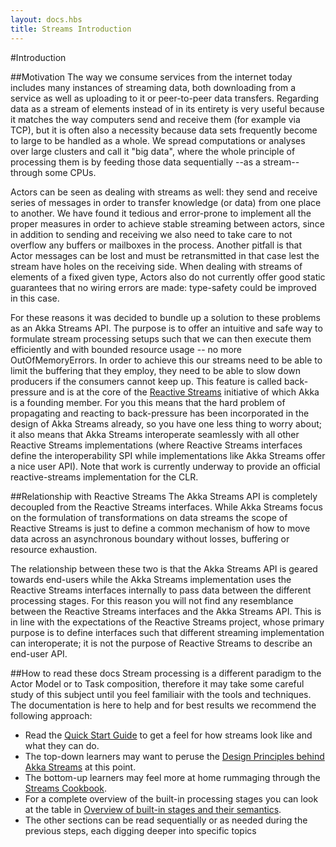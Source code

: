 ```yaml
---
layout: docs.hbs
title: Streams Introduction
---
```


#Introduction

##Motivation
The way we consume services from the internet today includes many instances of streaming data, both downloading from a service as well as uploading to it or peer-to-peer data transfers. Regarding data as a stream of elements instead of in its entirety is very useful because it matches the way computers send and receive them (for example via TCP), but it is often also a necessity because data sets frequently become to large to be handled as a whole. We spread computations or analyses over large clusters and call it "big data", where the whole principle of processing them is by feeding those data sequentially --as a stream-- through some CPUs.

Actors can be seen as dealing with streams as well: they send and receive series of messages in order to transfer knowledge (or data) from one place to another. We have found it tedious and error-prone to implement all the proper measures in order to achieve stable streaming between actors, since in addition to sending and receiving we also need to take care to not overflow any buffers or mailboxes in the process. Another pitfall is that Actor messages can be lost and must be retransmitted in that case lest the stream have holes on the receiving side. When dealing with streams of elements of a fixed given type, Actors also do not currently offer good static guarantees that no wiring errors are made: type-safety could be improved in this case.

For these reasons it was decided to bundle up a solution to these problems as an Akka Streams API. The purpose is to offer an intuitive and safe way to formulate stream processing setups such that we can then execute them efficiently and with bounded resource usage -- no more OutOfMemoryErrors. In order to achieve this our streams need to be able to limit the buffering that they employ, they need to be able to slow down producers if the consumers cannot keep up. This feature is called back-pressure and is at the core of the [Reactive Streams](http://www.reactive-streams.org/) initiative of which Akka is a founding member. For you this means that the hard problem of propagating and reacting to back-pressure has been incorporated in the design of Akka Streams already, so you have one less thing to worry about; it also means that Akka Streams interoperate seamlessly with all other Reactive Streams implementations (where Reactive Streams interfaces define the interoperability SPI while implementations like Akka Streams offer a nice user API).
Note that work is currently underway to provide an official reactive-streams implementation for the CLR.

##Relationship with Reactive Streams
The Akka Streams API is completely decoupled from the Reactive Streams interfaces. While Akka Streams focus on the formulation of transformations on data streams the scope of Reactive Streams is just to define a common mechanism of how to move data across an asynchronous boundary without losses, buffering or resource exhaustion.

The relationship between these two is that the Akka Streams API is geared towards end-users while the Akka Streams implementation uses the Reactive Streams interfaces internally to pass data between the different processing stages. For this reason you will not find any resemblance between the Reactive Streams interfaces and the Akka Streams API. This is in line with the expectations of the Reactive Streams project, whose primary purpose is to define interfaces such that different streaming implementation can interoperate; it is not the purpose of Reactive Streams to describe an end-user API.

##How to read these docs
Stream processing is a different paradigm to the Actor Model or to Task composition, therefore it may take some careful study of this subject until you feel familiair with the tools and techniques. The documentation is here to help and for best results we recommend the following approach:

* Read the [Quick Start Guide](quickstart.md) to get a feel for how streams look like and what they can do.
* The top-down learners may want to peruse the [Design Principles behind Akka Streams](designprinciples.md) at this point.
* The bottom-up learners may feel more at home rummaging through the [Streams Cookbook](cookbook.md).
* For a complete overview of the built-in processing stages you can look at the table in [Overview of built-in stages and their semantics](builtinstages.md).
* The other sections can be read sequentially or as needed during the previous steps, each digging deeper into specific topics

